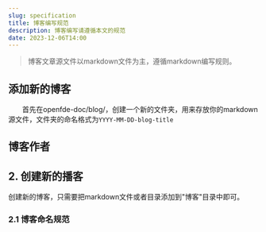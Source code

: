 ```yaml
---
slug: specification
title: 博客编写规范
description: 博客编写请遵循本文的规范
date: 2023-12-06T14:00
---
```

<!--truncate-->

> 博客文章源文件以markdown文件为主，遵循markdown编写规则。

## 添加新的博客

&emsp;&emsp;首先在openfde-doc/blog/，创建一个新的文件夹，用来存放你的markdown源文件，文件夹的命名格式为```YYYY-MM-DD-blog-title```

## 博客作者

## 2. 创建新的播客

创建新的博客，只需要把markdown文件或者目录添加到"博客"目录中即可。

### 2.1 博客命名规范


